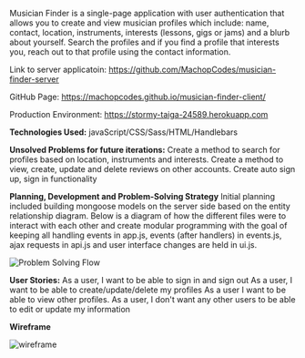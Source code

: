 Musician Finder is a single-page application with user authentication that allows you to create and view musician profiles which include: name, contact, location, instruments, interests (lessons, gigs or jams) and a blurb about yourself. Search the profiles and if you find a profile that interests you, reach out to that profile using the contact information.

Link to server applicatoin: https://github.com/MachopCodes/musician-finder-server

GitHub Page: https://machopcodes.github.io/musician-finder-client/   

Production Environment: https://stormy-taiga-24589.herokuapp.com

**Technologies Used:**
javaScript/CSS/Sass/HTML/Handlebars

**Unsolved Problems for future iterations:**
Create a method to search for profiles based on location, instruments and interests.
Create a method to view, create, update and delete reviews on other accounts.
Create auto sign up, sign in functionality

**Planning, Development and Problem-Solving Strategy**
Initial planning included building mongoose models on the server side based on the entity relationship diagram.
Below is a diagram of how the different files were to interact with each other and create modular programming with the goal of keeping all handling events in app.js, events (after handlers) in events.js, ajax requests in api.js and user interface changes are held in ui.js.

![Problem Solving Flow](https://github.com/MachopCodes/musician-finder-client/blob/master/Problem%20Solving%20Flow.PNG)


**User Stories:**
As a user, I want to be able to sign in and sign out
As a user, I want to be able to create/update/delete my profiles
As a user I want to be able to view other profiles.
As a user, I don't want any other users to be able to edit or update my information

**Wireframe**

![wireframe](https://github.com/MachopCodes/musician-finder-client/blob/master/Musician%20Finder%20wireframe.PNG)
